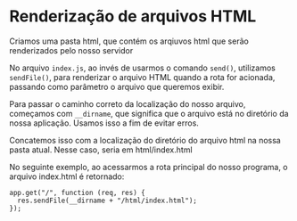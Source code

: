 # Renderização de arquivos HTML

Criamos uma pasta html, que contém os arqiuvos html que serão renderizados pelo nosso servidor

No arquivo `index.js`, ao invés de usarmos o comando `send()`, utilizamos `sendFile()`, para renderizar o arquivo HTML quando a rota for acionada, passando como parâmetro o arquivo que queremos exibir. 

Para passar o caminho correto da localização do nosso arquivo, começamos com `__dirname`, que significa que o arquivo está no diretório da nossa aplicação. Usamos isso a fim de evitar erros. 

Concatemos isso com a localização do diretório do arquivo html na nossa pasta atual. Nesse caso, seria em html/index.html

No seguinte exemplo, ao acessarmos a rota principal do nosso programa, o arquivo index.html é retornado: 
```
app.get("/", function (req, res) {
  res.sendFile(__dirname + "/html/index.html");
});
```